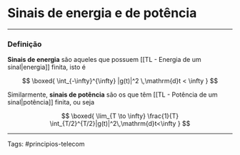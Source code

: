 # Sinais de energia e de potência

---

### Definição

**Sinais de energia** são aqueles que possuem [[TL - Energia de um sinal|energia]] finita, isto é

$$
\boxed{
 \int_{-\infty}^{\infty} |g(t)|^2 \,\mathrm{d}t < \infty
}
$$

Similarmente, **sinais de potência** são os que têm [[TL - Potência de um sinal|potência]] finita, ou seja

$$
\boxed{
\lim_{T \to \infty} \frac{1}{T} \int_{T/2}^{T/2}|g(t)|^2\,\mathrm{d}t<\infty
}
$$

---

Tags: #principios-telecom 